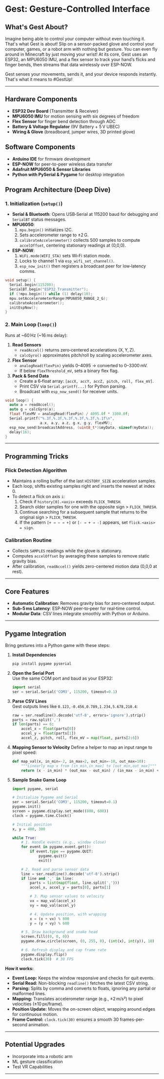 # Gest: Gesture-Controlled Interface

## What's Gest About?

Imagine being able to control your computer without even touching it. That's what Gest is about! Slip on a sensor-packed glove and control your computer, games, or a robot arm with nothing but gesture. You can even fly around in Minecraft by just moving your wrist! At its core, Gest uses an ESP32, an MPU6050 IMU, and a flex sensor to track your hand’s flicks and finger bends, then streams that data wirelessly over ESP-NOW.

Gest senses your movements, sends it, and your device responds instantly. That's what it means to #GestUp!

---

## Hardware Components

- **ESP32 Dev Board** (Transmitter & Receiver)
- **MPU6050 IMU** for motion sensing with six degrees of freedom
- **Flex Sensor** for finger bend detection through ADC
- **Battery & Voltage Regulator** (9V Battery + 5 V UBEC)
- **Wiring & Glove** (breadboard, jumper wires, 3D printed glove)

## Software Components

- **Arduino IDE** for firmware development
- **ESP-NOW** for peer-to-peer wireless data transfer
- **Adafruit MPU6050 & Sensor Libraries**
- **Python with PySerial & Pygame** for desktop integration



## Program Architecture (Deep Dive)

### 1. Initialization (`setup()`)

- **Serial & Bluetooth**: Opens USB‑Serial at 115200 baud for debugging and `SerialBT` status messages.
- **MPU6050**:
  1. `mpu.begin()` initializes I2C.
  2. Sets accelerometer range to ±2 G.
  3. `calibrateAccelerometer()` collects 500 samples to compute `accelOffset`, centering stationary readings at (0,0,0).
- **ESP‑NOW**:
  1. `WiFi.mode(WIFI_STA)` sets Wi‑Fi station mode.
  2. Locks to channel 1 via `esp_wifi_set_channel()`.
  3. `esp_now_init()` then registers a broadcast peer for low‑latency comms.

```cpp
void setup() {
  Serial.begin(115200);
  SerialBT.begin("ESP32_Transmitter");
  if (!mpu.begin()) while (1) delay(10);
  mpu.setAccelerometerRange(MPU6050_RANGE_2_G);
  calibrateAccelerometer();
  initEspNow();
}
```

### 2. Main Loop (`loop()`)

Runs at \~60 Hz (\~16 ms delay):

1. **Read Sensors**
   - `readAccel()` returns zero‑centered accelerations (X, Y, Z).
   - `calcGyro()` approximates pitch/roll by scaling accelerometer axes.
2. **Flex Sensor**
   - `analogRead(flexPin)` yields 0–4095 → converted to 0–3300 mV.
   - If below `flexThreshold_mV`, sets a binary flex flag.
3. **Pack & Send Data**
   - Create a 6‑float array: `[accX, accY, accZ, pitch, roll, flex_mV]`.
   - Print CSV via `Serial.printf(...)` for Python parsing.
   - Broadcast with `esp_now_send()` for receiver units.

```cpp
void loop() {
  auto a = readAccel();
  auto g = calcGyro(a);
  float flexMV = analogRead(flexPin) / 4095.0f * 3300.0f;
  Serial.printf("%.3f,%.3f,%.3f,%.3f,%.3f,%.1f\n",
                a.x, a.y, a.z, g.x, g.y, flexMV);
  esp_now_send(broadcastAddress, (uint8_t*)&myData, sizeof(myData));
  delay(16);
}
```

---

## Programming Tricks

### Flick Detection Algorithm

- Maintains a rolling buffer of the last `HISTORY_SIZE` acceleration samples.
- Each loop, shifts existing samples right and inserts the newest at index 0.
- To detect a flick on axis `i`:
  1. Check if `history[0].<axis>` exceeds `FLICK_THRESH`.
  2. Search older samples for one with the opposite sign > `FLICK_THRESH`.
  3. Continue searching for a subsequent sample that returns to the original sign > `FLICK_THRESH`.
  4. If the pattern `[+ → − → +]` or `[- → + → -]` appears, set `flick.<axis> = sign`.

### Calibration Routine

- Collects `SAMPLES` readings while the glove is stationary.
- Computes `accelOffset` by averaging these samples to remove static gravity bias.
- After calibration, `readAccel()` yields zero-centered motion data (0,0,0 at rest).

---

## Core Features

- **Automatic Calibration**: Removes gravity bias for zero‑centered output.
- **Sub-5 ms Latency**: ESP‑NOW peer‑to‑peer for real‑time control.
- **Modular Data**: CSV lines integrate smoothly with Python or Arduino.

---

## Pygame Integration

Bring gestures into a Python game with these steps:

1. **Install Dependencies**

   ```bash
   pip install pygame pyserial
   ```

2. **Open the Serial Port**\
   Use the same COM port and baud as your ESP32:

   ```python
   import serial
   ser = serial.Serial('COM3', 115200, timeout=0.1)
   ```

3. **Parse CSV Lines**\
   Gest outputs lines like `0.123,-0.456,0.789,1.234,5.678,210.4`:

   ```python
   raw = ser.readline().decode('utf-8', errors='ignore').strip()
   parts = raw.split(',')
   if len(parts) == 6:
       accel_x = float(parts[0])
       accel_y = float(parts[1])
       accel_z, pitch, roll, flex_mV = map(float, parts[2:6])
   ```

4. **Mapping Sensor to Velocity** Define a helper to map an input range to pixel speed:

   ```python
   def map_val(x, in_min=-2, in_max=2, out_min=-10, out_max=10):
       """Linearly map x from [in_min,in_max] to [out_min,out_max]"""
       return (x - in_min) * (out_max - out_min) / (in_max - in_min) + out_min
   ```

5. **Sample Snake Game Loop**

   ```python
   import pygame, serial

   # Initialize Pygame and Serial
   ser = serial.Serial('COM3', 115200, timeout=0.1)
   pygame.init()
   screen = pygame.display.set_mode((800, 600))
   clock = pygame.time.Clock()

   # Initial position
   x, y = 400, 300

   while True:
       # 1. Handle events (e.g., window close)
       for event in pygame.event.get():
           if event.type == pygame.QUIT:
               pygame.quit()
               exit()

       # 2. Read and parse sensor data
       line = ser.readline().decode('utf-8').strip()
       if line and ',' in line:
           parts = list(map(float, line.split(',')))
           accel_x, accel_y = parts[0], parts[1]

           # 3. Map sensor values to velocity
           vx = map_val(accel_x)
           vy = map_val(accel_y)

           # 4. Update position, with wrapping
           x = (x + vx) % 800
           y = (y + vy) % 600

       # 5. Draw background and snake head
       screen.fill((0, 0, 0))
       pygame.draw.circle(screen, (0, 255, 0), (int(x), int(y)), 10)

       # 6. Refresh display and cap frame rate
       pygame.display.flip()
       clock.tick(30)  # 30 FPS
   ```

**How it works:**

- **Event Loop:** Keeps the window responsive and checks for quit events.
- **Serial Read:** Non-blocking `readline()` fetches the latest CSV string.
- **Parsing:** Splits by comma and converts to floats, ignoring any partial or malformed lines.
- **Mapping:** Translates accelerometer range (e.g., ±2 m/s²) to pixel velocities (±10 px/frame).
- **Position Update:** Moves the on-screen object, wrapping around edges for continuous motion.
- **Frame Control:** `clock.tick(30)` ensures a smooth 30 frames-per-second animation.

---

## Potential Upgrades

- Incorporate into a robotic arm
- ML gesture classification
- Test VR Capabilities

---

```
```
